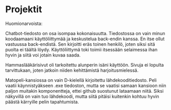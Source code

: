 # Projektit

Huomionarvoista:

Chatbot-tiedosto on osa isompaa kokonaisuutta. Tiedostossa on vain minun koodaamaani
käyttöliittymää ja keskustelua back-endin kanssa. En itse ollut vastuussa back-endistä.
Sen kirjoitti eräs toinen henkilö, joten siksi sitä puolta ei täältä löydy. Käyttöliittymä toki
toimii itsessään selaimessa ihan hyvin ja siitä voi jotain kuvaa saada.

Hammaslääkärisivut oli tarkoitettu alunperin isäni käyttöön. Sivuja ei lopulta tarvittukaan,
joten jatkoin niiden kehittämistä harjoitusmielessä.

Matopeli-kansiossa on vain D-kielellä kirjoitettu lähdekooditiedosto. Peli vaatii käynnistyäkseen .exe tiedoston, mutta se
vaatisi samaan kansioon niin paljon muitakin komponentteja, ettei github suostunut lataamaan niitä. Siksi näkyvillä on vain
tuo lähdekoodi, mutta siitä pitäisi kuitenkin kohtuu hyvin päästä kärryille pelin tapahtumista.
